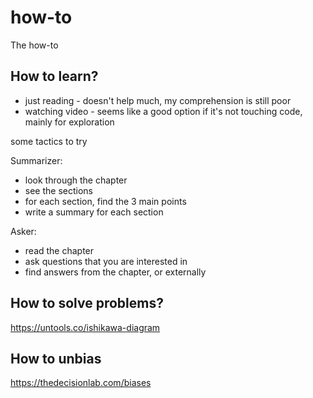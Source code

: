 # how-to
The how-to


## How to learn?

- just reading - doesn't help much, my comprehension is still poor
- watching video - seems like a good option if it's not touching code, mainly for exploration

some tactics to try

Summarizer:
- look through the chapter
- see the sections
- for each section, find the 3 main points
- write a summary for each section

Asker:
- read the chapter
- ask questions that you are interested in
- find answers from the chapter, or externally





## How to solve problems?

https://untools.co/ishikawa-diagram


## How to unbias

https://thedecisionlab.com/biases
